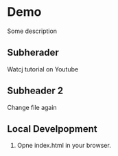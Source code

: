 # Demo


Some description


## Subherader

Watcj tutorial on Youtube


## Subheader 2
Change file again


## Local Develpopment

1. Opne index.html in your browser.